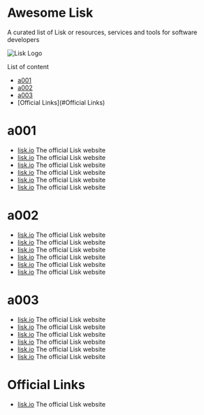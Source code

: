 Awesome Lisk
===============
A curated list of Lisk or resources, services and tools for software developers

![Lisk Logo](https://github.com/BlueDragon555/awesome-lisk/blob/master/Lisk.jpg?raw=true)

List of content

- [a001](#a001)
- [a002](#a002)
- [a003](#a003)
- [Official Links](#Official Links)

# a001
* [lisk.io](https://lisk.io) The official Lisk website
* [lisk.io](https://lisk.io) The official Lisk website
* [lisk.io](https://lisk.io) The official Lisk website
* [lisk.io](https://lisk.io) The official Lisk website
* [lisk.io](https://lisk.io) The official Lisk website
* [lisk.io](https://lisk.io) The official Lisk website

# a002
* [lisk.io](https://lisk.io) The official Lisk website
* [lisk.io](https://lisk.io) The official Lisk website
* [lisk.io](https://lisk.io) The official Lisk website
* [lisk.io](https://lisk.io) The official Lisk website
* [lisk.io](https://lisk.io) The official Lisk website
* [lisk.io](https://lisk.io) The official Lisk website

# a003
* [lisk.io](https://lisk.io) The official Lisk website
* [lisk.io](https://lisk.io) The official Lisk website
* [lisk.io](https://lisk.io) The official Lisk website
* [lisk.io](https://lisk.io) The official Lisk website
* [lisk.io](https://lisk.io) The official Lisk website
* [lisk.io](https://lisk.io) The official Lisk website

# Official Links
* [lisk.io](https://lisk.io) The official Lisk website
